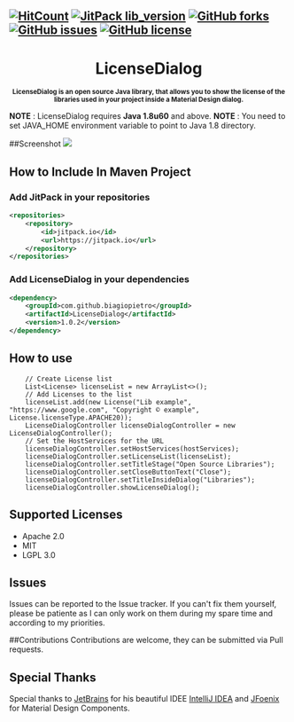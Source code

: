 [![HitCount](http://hits.dwyl.io/biagiopietro/LicenseDialog.svg)](http://hits.dwyl.io/biagiopietro/LicenseDialog)
[![JitPack lib_version](https://jitpack.io/v/biagiopietro/LicenseDialog.svg)](https://jitpack.io/#biagiopietro/LicenseDialog)
[![GitHub forks](https://img.shields.io/github/forks/biagiopietro/LicenseDialog.svg)](https://github.com/biagiopietro/LicenseDialog/network)
[![GitHub issues](https://img.shields.io/github/issues/biagiopietro/LicenseDialog.svg)](https://github.com/biagiopietro/LicenseDialog/issues)
[![GitHub license](https://img.shields.io/github/license/biagiopietro/LicenseDialog.svg)](https://github.com/biagiopietro/LicenseDialog/blob/master/LICENSE)
---

<h1 align="center">LicenseDialog</h1>
<p align="center">
<sup>
<b>LicenseDialog is an open source Java library, that  allows you to show the license of the libraries used in your project inside a Material Design dialog. </b>
</sup>
</p>


**NOTE** : LicenseDialog requires **Java 1.8u60** and above.
**NOTE** : You need to set JAVA_HOME environment variable to point to Java 1.8 directory.

##Screenshot
![](https://imgur.com/lbJs4FZ.png)

## How to Include In Maven Project
### Add JitPack in your repositories
```xml
<repositories>
    <repository>
        <id>jitpack.io</id>
        <url>https://jitpack.io</url>
    </repository>
</repositories>
```
### Add LicenseDialog in your dependencies
```xml
<dependency>
    <groupId>com.github.biagiopietro</groupId>
    <artifactId>LicenseDialog</artifactId>
    <version>1.0.2</version>
</dependency>

```
## How to use
```
    // Create License list
    List<License> licenseList = new ArrayList<>();
    // Add Licenses to the list
    licenseList.add(new License("Lib example", "https://www.google.com", "Copyright © example", License.licenseType.APACHE20));
    LicenseDialogController licenseDialogController = new LicenseDialogController();
    // Set the HostServices for the URL
    licenseDialogController.setHostServices(hostServices);
    licenseDialogController.setLicenseList(licenseList);
    licenseDialogController.setTitleStage("Open Source Libraries");
    licenseDialogController.setCloseButtonText("Close");
    licenseDialogController.setTitleInsideDialog("Libraries");
    licenseDialogController.showLicenseDialog();
```
## Supported Licenses
* Apache 2.0
* MIT
* LGPL 3.0

## Issues
Issues can be reported to the Issue tracker. If you can't fix them yourself, please be patiente as I can only work on them during my spare time and according to my priorities.

##Contributions
Contributions are welcome, they can be submitted via Pull requests.

## Special Thanks
Special thanks to <a href="https://www.jetbrains.com">JetBrains</a> for his beautiful IDEE <a href="https://www.jetbrains.com/idea/">IntelliJ IDEA</a> and <a href="http://www.jfoenix.com/">JFoenix</a> for Material Design Components.